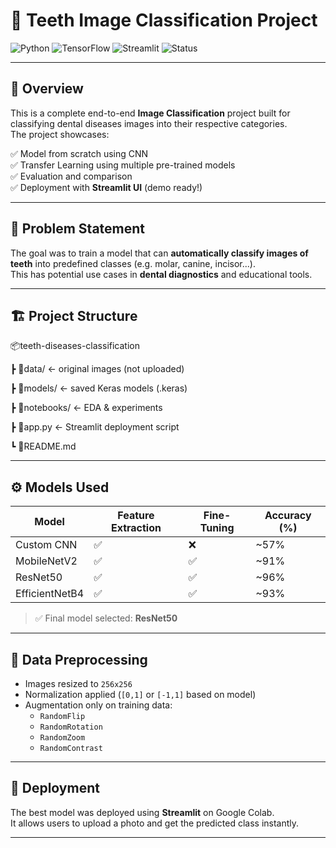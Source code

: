 # 🦷 Teeth Image Classification Project

![Python](https://img.shields.io/badge/Python-3.11-blue?logo=python)
![TensorFlow](https://img.shields.io/badge/TensorFlow-2.x-orange?logo=tensorflow)
![Streamlit](https://img.shields.io/badge/Deployed%20With-Streamlit-red?logo=streamlit)
![Status](https://img.shields.io/badge/Status-Completed-brightgreen)

---

## 📌 Overview

This is a complete end-to-end **Image Classification** project built for classifying dental diseases images into their respective categories.  
The project showcases:

✅ Model from scratch using CNN  
✅ Transfer Learning using multiple pre-trained models  
✅ Evaluation and comparison  
✅ Deployment with **Streamlit UI** (demo ready!)

---

## 🧠 Problem Statement

The goal was to train a model that can **automatically classify images of teeth** into predefined classes (e.g. molar, canine, incisor...).  
This has potential use cases in **dental diagnostics** and educational tools.

---

## 🏗️ Project Structure

📦teeth-diseases-classification

┣ 📂data/ ← original images (not uploaded)

┣ 📂models/ ← saved Keras models (.keras)

┣ 📂notebooks/ ← EDA & experiments

┣ 📜app.py ← Streamlit deployment script

┗ 📜README.md

---

## ⚙️ Models Used

| Model             | Feature Extraction | Fine-Tuning | Accuracy (%) |
|------------------|--------------------|-------------|---------------|
| Custom CNN       | ✅                 | ❌          | ~57%          |
| MobileNetV2       | ✅                 | ✅          | ~91%          |
| ResNet50          | ✅                 | ✅          | ~96%          |
| EfficientNetB4    | ✅                 | ✅          | ~93%        |

> ✅ Final model selected: **ResNet50**

---

## 🔬 Data Preprocessing

- Images resized to `256x256`
- Normalization applied (`[0,1]` or `[-1,1]` based on model)
- Augmentation only on training data:
  - `RandomFlip`
  - `RandomRotation`
  - `RandomZoom`
  - `RandomContrast`

---

## 🚀 Deployment

The best model was deployed using **Streamlit** on Google Colab.  
It allows users to upload a photo and get the predicted class instantly.

---
